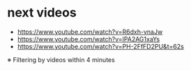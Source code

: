 # next videos

* https://www.youtube.com/watch?v=R6dxh-vnaJw
* https://www.youtube.com/watch?v=IPA2AG1xaYs
* https://www.youtube.com/watch?v=PH-2FfFD2PU&t=62s

※ Filtering by videos within 4 minutes  
